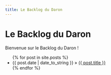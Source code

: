 ```yaml
---
title: Le Backlog du Daron
---
```


# Le Backlog du Daron

Bienvenue sur le Backlog du Daron !

<ul class="posts">
  {% for post in site.posts %}
    <li><span>{{ post.date | date_to_string }}</span> &raquo; <a href="{{ BASE_PATH }}{{ post.url }}">{{ post.title }}</a></li>
  {% endfor %}
</ul>